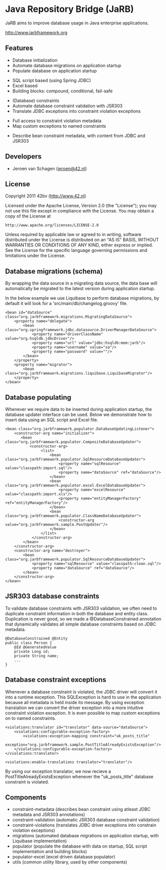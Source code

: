 Java Repository Bridge (JaRB)
=============================

JaRB aims to improve database usage in Java enterprise applications.

http://www.jarbframework.org

Features
--------
 * Database initialization
  * Automate database migrations on application startup
  * Populate database on application startup
   + SQL script based (using Spring JDBC)
   + Excel based
   + Building blocks: compound, conditional, fail-safe
 * (Database) constraints 
  * Automate database constraint validation with JSR303
  * Translate JDBC exceptions into constraint violation exceptions
   + Full access to constraint violation metadata
   + Map custom exceptions to named constraints
  * Describe bean constraint metadata, with content from JDBC and JSR303
  
Developers
----------
 * Jeroen van Schagen (jeroen@42.nl)
 
License
-------
 Copyright 2011 42bv (http://www.42.nl)

   Licensed under the Apache License, Version 2.0 (the "License");
   you may not use this file except in compliance with the License.
   You may obtain a copy of the License at

	http://www.apache.org/licenses/LICENSE-2.0

   Unless required by applicable law or agreed to in writing, software
   distributed under the License is distributed on an "AS IS" BASIS,
   WITHOUT WARRANTIES OR CONDITIONS OF ANY KIND, either express or implied.
   See the License for the specific language governing permissions and
   limitations under the License.

Database migrations (schema)
----------------------------
By wrapping the data source in a migrating data source, the data base will
automatically be migrated to the latest version during application startup.

In the below example we use Liquibase to perform database migrations, by
default it will look for a 'src/main/db/changelog.groovy' file.


	<bean id="dataSource" class="org.jarbframework.migrations.MigratingDataSource">
	    <property name="delegate">
			<bean class="org.springframework.jdbc.datasource.DriverManagerDataSource">
			    <property name="driverClassName" value="org.hsqldb.jdbcDriver"/>
			    <property name="url" value="jdbc:hsqldb:mem:jarb"/>
			    <property name="username" value="sa"/>
			    <property name="password" value=""/>
			</bean>
		</property>
	    <property name="migrator">
	    	<bean class="org.jarbframework.migrations.liquibase.LiquibaseMigrator"/>
	    </property>
	</bean>


Database populating
-------------------
Whenever we require data to be inserted during application startup, the
database updater interface can be used. Below we demonstrate how to
insert data using an SQL script and Excel file.

	<bean class="org.jarbframework.populator.DatabaseUpdatingListener">
    	<constructor-arg name="initializer">
    	   <bean class="org.jarbframework.populator.CompositeDatabaseUpdater">
    	       <constructor-arg>
					<list>
						<bean class="org.jarbframework.populator.SqlResourceDatabaseUpdater">
							<property name="sqlResource" value="classpath:import.sql"/>
							<property name="dataSource" ref="dataSource"/>
						</bean>
						<bean class="org.jarbframework.populator.excel.ExcelDatabaseUpdater">
							<property name="excelResource" value="classpath:import.xls"/>
							<property name="entityManagerFactory" ref="entityManagerFactory"/>
						</bean>
						<bean class="org.jarbframework.populator.ClassNameDatabaseUpdater">
							<constructor-arg value="org.jarbframework.sample.PostUpdater"/>
						</bean>
					</list>
                </constructor-arg>
			</bean>
    	</constructor-arg>
    	<constructor-arg name="destroyer">
			<bean class="org.jarbframework.populator.SqlResourceDatabaseUpdater">
			    <property name="sqlResource" value="classpath:clean.sql"/>
			    <property name="dataSource" ref="dataSource"/>
			</bean>
    	</constructor-arg>
    </bean>

JSR303 database constraints
---------------------------
To validate database constraints with JSR303 validation, we often need to
duplicate constraint information in both the database and entity class.
Duplication is never good, so we made a @DatabaseConstrained annotation that
dynamically validates all simple database constraints based on JDBC metadata.

	@DatabaseConstrained @Entity
	public class Person {
		@Id @GeneratedValue
		private Long id;
		private String name;
		...
	}

Database constraint exceptions
------------------------------
Whenever a database constraint is violated, the JDBC driver will convert it
into a runtime exception. This SQLException is hard to use in the application
because all metadata is held inside its message. By using exception translation
we can convert the driver exception into a more intuitive constraint violation
exception. It is even possible to map custom exceptions on to named constraints.

    <violations:translator id="translator" data-source="dataSource">
        <violations:configurable-exception-factory>
            <violations:exception-mapping constraint="uk_posts_title"
                exception="org.jarbframework.sample.PostTitleAlreadyExistsException"/>
        </violations:configurable-exception-factory>
    </violations:translator>

    <violations:enable-translations translator="translator"/>

By using our exception translator, we now recieve a PostTitleAlreadyExistsException
whenever the "uk_posts_title" database constraint is violated.

Components
----------
 * constraint-metadata (describes bean constraint using atleast JDBC metadata and JSR303 annotations)
 * constraint-validation (automatic JSR303 database constraint validation)
 * constraint-violations (translates JDBC driver exceptions into constrain violation exceptions)
 * migrations (automated database migrations on application startup, with Liquibase implementation)
 * populator (populate the database with data on startup, SQL script implementation and building blocks)
 * populator-excel (excel driven database populator)
 * utils (common utility library, used by other components)